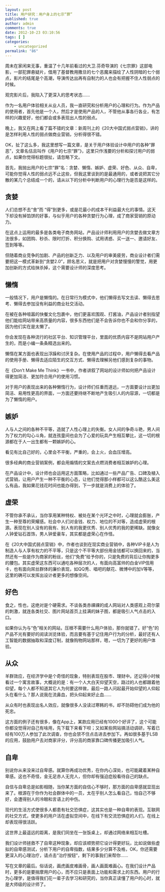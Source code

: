 ```yaml
---
layout: post
title: 用户研究：用户身上的七宗“罪”
published: true
author: admin
comments: true
date: 2012-10-23 03:10:56
tags: [ ]
categories:
    - uncategorized
permalink: "86"
---
```

周未在家闲来无事，重温了十几年前看过的大卫.芬奇导演的《七宗罪》这部电影，一部犯罪悬疑片，借用了基督教用撒旦的七个恶魔来描绘了人性阴暗的七个弱点，影片的结尾是个高潮，导演传达出再有自制力的人也会有把握不住人性弱点的时候。

观完影片后，我陷入了更深入的思考状态……

作为一名用户体验相关从业人员，我一直研究和分析用户的心理和行为。作为产品的使用者，首先他是一个人，然后才是使用产品的人，不管他从事各行各业，有怎样的兴趣爱好，他们都会或多表现出人性的弱点。

晚上，我又在网上看了篇不错的文章：新周刊上的《20大中国式弱点营销》，讲的是怎样利用人性的弱点做商业营销，分析得很不错。

OK，扯了这么多，我这里想写一篇文章，是关于用户体验设计中用户的各种“罪恶”，文章名估且叫作《用户的七宗“罪”》，这里只作浅要的分析和探讨用户的弱点，如果你觉得标题很扯，请忽略下文。

首先，我抛出用户的七宗“罪”名：贪婪、懒惰、嫉妒、虚荣、好色、从众、自卑，可能你觉得人性的弱点远不止这些，但我这里谈到的是最通用的，或者说把其它分散的某几个总结成一个的，请从以下的分析中判断用户的心理行为是否是这样的。



## **贪婪**

人们总想不去“舍”而 “得”到更多，或是花最小的成本干利益最大化的事情。这天下却没有掉馅饼的好事，与似乎用户的各种贪婪行为心理，成了商家营销的原动力。



在这点上运用的最多是各类电子商务网站，产品设计师利用用户的贪婪去做文章方法很多，如团购、秒杀、限时打折、积分换购、试用诱惑、买一送一、邀请好友、签到等等。

但随着商业竞争的加剧、产品的创新乏力、以及用户的审美疲劳，商业设计者们需要把这一模式革新到“贪婪2.0”，顾名思义，就是把用户对贪婪慢慢的警觉，用更加创新的方式给抹杀掉，这个需要设计师的深度思考。

## **懒惰**

一般情况下，用户是懒惰的。在日常行为模式中，他们懒得去写文去读、懒得去思考、懒得去参加没有利益的商业社交活动。

在被在各种喧嚣的快餐文化包裹中，他们更喜欢围观、打酱油，产品设计者别指望他们能给网站带来高质量的内容，很多东西他们是不会告诉你也不会和你分享的，因为他们实在是太懒了。

你会发现在各种流行的社区平台、知识管理平台，里面的优质内容不是网站用户产生的，而是小编一条条精选出来的。



懒惰在某方面也表现出浮躁和讨厌复杂。在使用产品的过程中，用户懒得去看产品的使用手册、懒得去适应陌生的交互方式、懒得去理解另他们感到复杂的事物。

在《Don’t Make Me Think》一书中，作者讲叙了网站的设计师如何把产品设计得更加简洁、更加符合用户的使用习惯。

对于用户的表现出来的各种懒惰行为，设计师们任重而道远，一方面要设计出更加简洁、易用性更高的界面，一方面还要持继不断地产生吸引人的内容源，一切都是为了懒惰的用户。

## **嫉妒**

人与人之间的各种不平等，造就了人性心理上的失衡。女人间的争奇斗艳，男人间为了权力的勾心斗角，就连孩童间也会为了心爱的玩具产生相互攀比，这一切的根源都在于人一出生都有一颗嫉妒的心。

看见有比自己好的，心里会不平衡，严重的，会上火，会血压增高。



很多经典的商业营销案例，都会用煽情的文案去点燃消费者相互嫉妒的心理。

在产品设计中，设计师也会运用这方面策略，比如通过一些产品广告、口碑及植入式营销，让用户产生一种不平衡的心态，让他们觉得那小样都可以这么酷这么美这么有品，我如果花钱花时间也能办得到，下一步就是消费上的体验了。

## **虚荣**

不管你承不承认，当你享用某种特权、被处在某个光环之中时，心理就会膨胀，产生一种至尊的荣耀感。社会中人们对金钱、权力、地位的不对等，造成虚荣的根源。表现在别人没有的我有、别人有的我更优秀、别人优秀的我的更稀缺。就像女人钟爱钻石首饰，男人钟爱豪车，其实都是虚荣心在作怪。



在《20大中国式弱点营销》中，作者也谈到在现实商业营销中，各种VIP卡是人为制造人与人享有权力的不平等，只是这个不平等大部份用金钱都可以换回来的，当然还有一些是作为商家的粉丝，他们“免费”给予你的，只是免费的背后让你掏更多的腰包。其实虚荣这东西可以通吃各种层次的人，有面向高富帅的白金VIP信用卡，也有面向屌丝群体的廉价表现，如QQ秀、唱吧的献花、微博中的加V等等，这里的确可以发挥出设计者更多的想像空间。

## **好色**

食之，性也，这绝对是个硬需求。不谈各类赤祼祼的成人网站对人类感观上荷尔蒙的刺激，就连各类社交、图片网站首页上挂满的妹子图，都是吸引人气点击的入口。



如果你认为与“色”相关的网站，压根不需要什么用户体验，那你就错了。好“色”的产品不光有要好的阅读浏览体验，而且要有基于记住用户行为的分析，最好还有人工智能的数据抽取和深度订制，就像购物网站那样，嗯，一切为了更好的用户体验。

## **从众**

羊群效应，在经济学中是个奇怪的现象，特别表现在股市、理财中。还记得小时候看过一个寓言故事，大概说的是：有一个人大白天仰望天空，路过的人也都跟着他仰望，每个人都不知道其它人为何要这样做，最后一路人问起最开始仰望的人仰起头在看什么？那人说我在流鼻血，把头仰起来好止血……

从众有时也表现出名人效应，就像很多人没读过寒韩的书，却不防碍他们成为他的死忠。



这方面的例子还有很多，像在App上，某款应用已经有1000个好评了，这个可能你都没觉得对自己有啥用，先下载下来看下呗；又如某些网站搞活动调研，写着已经有100万人参加了此次调查，你也会禁不住点击进去参加下。再如很多基于LSB的应用，鼓励用户去对商家评分，评分高的商家靠口碑传播更加吸引人气。

## **自卑**

别说你从来没来过自卑感。就算你再成功优秀，在你内心深处，也可能藏着某种自卑感。这也不奇怪，金无足赤人无完人，但你却有强迫症般看待自己的缺点。

自信与自卑总是如影相随，当你某方面的自信心不够时，那方面的自卑感就显现出来了。根源在于你作为社会群体中的一员，太在乎别人怎么看自己，怕自己不够好，会遭得别人的冷眼和言语上的中伤。



现代的生活方式使很多人都患有社交恐惧症，这其实也是一种自卑的表现。互联网的社交方式，使更多的用户活在虚拟空间中，在线下有交流恐惧症的人们，在线上却表现得很活跃。

这世界上最遥远的距离，是我们同坐在一张饭桌上，却通过网络来相互吐槽。

我们设计师拯救不了自卑这种现象，却应该顺势把它设计得更好玩，比如说做些虚拟的自卑感测试，分析下用户的自卑指数，结果多少分算不及格，OK，你还需要更深入的心理治疗，请点击“治疗按钮”，剩下的事我们来帮你……

写在文章的最后。俗话说，画虎画皮难画骨，画人画面难画心。在我们设计产品时，更多的是要揣摩用户的心，而不应只是表面上功能和需求上的东西。用户的行为心理学，是值得我们花一辈子去学习和研究的，当你真正读懂了用户的心时，就是大师级的设计师了。
